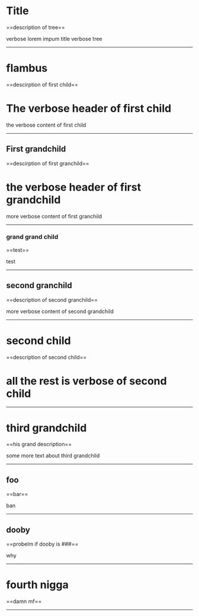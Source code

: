 # Title
==description of tree==

verbose lorem impum title verbose tree

---
# flambus
==descirption of first child==
# The verbose header of first child
the verbose content of first child

---

## First grandchild

==descirption of first granchild==

# the verbose header of first grandchild

more verbose content of first granchild

---
### grand grand child

==test==

test

---
## second granchild

==description of second granchild==

more verbose content of second grandchild

---

# second child

==description of second child==
# all the rest is verbose of second child



---

# third grandchild

==his grand description==

some more text about third grandchild

---

## foo

==bar==

ban

---

## dooby


==probelm if dooby is ###==

why

---

# fourth nigga

==damn mf==

---

